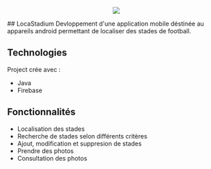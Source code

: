 <p align="center">
  <img src="https://user-images.githubusercontent.com/48489202/143305206-04ef9213-d99b-4e39-8c49-5fff5dac33b0.png">
</p>
## LocaStadium
Devloppement d'une application mobile déstinée au appareils android permettant de localiser des stades de football.

## Technologies
Project crée avec :
* Java
* Firebase
	
## Fonctionnalités
* Localisation des stades
* Recherche de stades selon différents critères
* Ajout, modification et suppresion de stades
* Prendre des photos
* Consultation des photos

